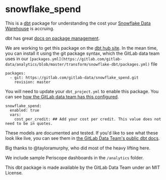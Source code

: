 # snowflake_spend

This is a [dbt](http://getdbt.com) package for understanding the cost your [Snowflake Data Warehouse](https://www.snowflake.com) is accruing.

dbt has great [docs on package management](https://docs.getdbt.com/docs/package-management).

We are working to get this package on the [dbt hub site](http://hub.getdbt.com).
In the mean time, you can install it using the git package syntax, which the GitLab data team uses in our `[packages.yml](https://gitlab.com/gitlab-data/analytics/blob/master/transform/snowflake-dbt/packages.yml)` file

```
packages:
  - git: https://gitlab.com/gitlab-data/snowflake_spend.git
    revision: master
```

You will need to update your `dbt_project.yml` to enable this package.
You can see [how the GitLab data team has this configured](https://gitlab.com/gitlab-data/analytics/blob/master/transform/snowflake-dbt/dbt_project.yml#L82).

```
snowflake_spend:
  enabled: true
  vars:
    cost_per_credit: ## Add your cost per credit. This value does not need to be in quotes.
```

These models are documented and tested.
If you'd like to see what these look like live, you can see them in [the GitLab Data Team's public dbt docs](https://gitlab-data.gitlab.io/analytics/dbt/snowflake/#!/model/model.snowflake_spend.snowflake_warehouse_metering_xf).

Big thanks to @tayloramurphy, who did most of the heavy lifting here.

We include sample Periscope dashboards in the `/analytics` folder.

This dbt package is made available by the GitLab Data Team under an MIT License.

